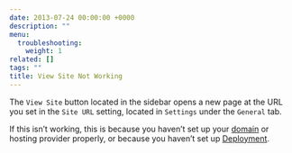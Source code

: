 ```yaml
---
date: 2013-07-24 00:00:00 +0000
description: ""
menu:
  troubleshooting:
    weight: 1
related: []
tags: ""
title: View Site Not Working
---
```


The `View Site` button located in the sidebar opens a new page at the URL you set in the `Site URL` setting, located in `Settings` under the `General` tab.

If this isn’t working, this is because you haven’t set up your [domain][1] or hosting provider properly, or because you haven’t set up [Deployment][2].

[1]:	/docs/pointing-a-domain-to-your-amazon-s3-bucket/
[2]:	/docs/deployment-and-management/setting-up-deployment
